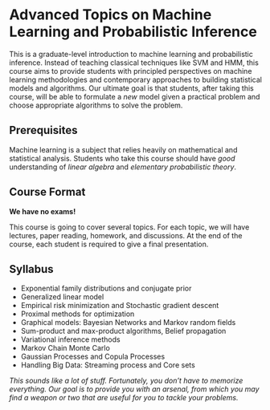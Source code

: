 # Advanced Topics on Machine Learning and Probabilistic Inference

This is a graduate-level introduction to machine learning and probabilistic inference. Instead of teaching classical techniques like SVM and HMM, this course aims to provide students with principled perspectives on machine learning methodologies and contemporary approaches to building statistical models and algorithms. Our ultimate goal is that students, after taking this course, will be able to formulate a *new* model given a practical problem and choose appropriate algorithms to solve the problem.

## Prerequisites

Machine learning is a subject that relies heavily on mathematical and statistical analysis. Students who take this course should have *good* understanding of *linear algebra* and *elementary probabilistic theory*. 

## Course Format

**We have no exams!**

This course is going to cover several topics. For each topic, we will have lectures, paper reading, homework, and discussions. At the end of the course, each student is required to give a final presentation.

## Syllabus

- Exponential family distributions and conjugate prior
- Generalized linear model
- Empirical risk minimization and Stochastic gradient descent 
- Proximal methods for optimization
- Graphical models: Bayesian Networks and Markov random fields
- Sum-product and max-product algorithms, Belief propagation
- Variational inference methods
- Markov Chain Monte Carlo
- Gaussian Processes and Copula Processes
- Handling Big Data: Streaming process and Core sets

*This sounds like a lot of stuff. Fortunately, you don’t have to memorize everything. Our goal is to provide you with an arsenal, from which you may find a weapon or two that are useful for you to tackle your problems.*





